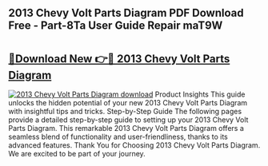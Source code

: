 ## 2013 Chevy Volt Parts Diagram PDF Download Free - Part-8Ta User Guide Repair maT9W

# <h2><a href="http://dfn12wp.blite.top/?on=2013+Chevy+Volt+Parts+Diagram">🔗Download New 👉🔴 2013 Chevy Volt Parts Diagram</a></h2>

[![2013 Chevy Volt Parts Diagram download](https://i.imgur.com/lujVjoI.png)](http://dfn12wp.blite.top/?on=2013+Chevy+Volt+Parts+Diagram)
Product Insights This guide unlocks the hidden potential of your new 2013 Chevy Volt Parts Diagram with insightful tips and tricks. Step-by-Step Guide The following pages provide a detailed step-by-step guide to setting up your 2013 Chevy Volt Parts Diagram. This remarkable 2013 Chevy Volt Parts Diagram offers a seamless blend of functionality and user-friendliness, thanks to its advanced features. Thank You for Choosing 2013 Chevy Volt Parts Diagram. We are excited to be part of your journey.
